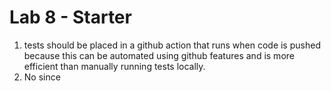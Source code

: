 # Lab 8 - Starter
1) tests should be placed in a github action that runs when code is pushed because this can be automated using github features and is more efficient than manually running tests locally.
2) No since 
